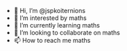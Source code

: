 - 👋 Hi, I’m @jspkoiternions
- 👀 I’m interested by maths
- 🌱 I’m currently learning maths
- 💞️ I’m looking to collaborate on maths
- 📫 How to reach me maths

<!---
jspkoiternions/jspkoiternions is a ✨ special ✨ repository because its `README.md` (this file) appears on your GitHub profile.
You can click the Preview link to take a look at your changes.
--->
